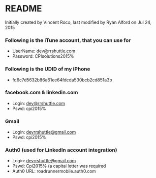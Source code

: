 # README #

Initially created by Vincent Roco, last modified by Ryan Alford on Jul 24, 2015

### Following is the iTune account, that you can use for ###
* UserName: dev@rrshuttle.com
* Password: CPIsolutions2015%
 
### Following is the UDID of my iPhone ###
* fd6c7d5632b86a61ee64fdcda530bcb2cd851a3b
 
### facebook.com & linkedin.com ###
* Login: dev@rrshuttle.com
* Pswd: cpi2015%
 
### Gmail ###
* Login: devrrshuttle@gmail.com
* Pswd: cpi2015%
 
### Auth0 (used for LinkedIn account integration) ###
* Login: devrrshuttle@gmail.com
* Pswd: Cpi2015%  (a capital letter was required
* Auth0 URL: roadrunnermobile.auth0.com 